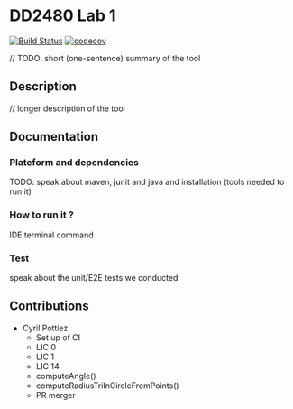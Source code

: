 # DD2480 Lab 1
[![Build Status](https://travis-ci.org/Cpptz/dd22480_lab_1.svg?branch=master)](https://travis-ci.org/Cpptz/dd22480_lab_1)
[![codecov](https://codecov.io/gh/Cpptz/dd22480_lab_1/branch/master/graph/badge.svg)](https://codecov.io/gh/Cpptz/dd22480_lab_1)

// TODO: short (one-sentence) summary of the tool


## Description
// longer description of the tool

## Documentation
### Plateform and dependencies
TODO: speak about maven, junit and java and installation (tools needed to run it)

### How to run it ?

IDE 
terminal command


### Test
speak about the unit/E2E tests we conducted

## Contributions

* Cyril Pottiez
    * Set up of CI
    * LIC 0
    * LIC 1
    * LIC 14
    * computeAngle()
    * computeRadiusTriInCircleFromPoints()
    * PR merger